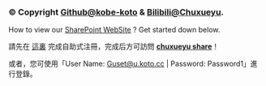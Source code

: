 ### &copy; Copyright [Github@kobe-koto](https://github.com/kobe-koto/) & [Bilibili@Chuxueyu](https://space.bilibili.com/535358652).

How to view our [SharePoint WebSite](https://koto3905.sharepoint.com/sites/chuxueyu) ? Get started down below.

請先在 [這裏](https://myaccess.microsoft.com/@u.koto.cc#/access-packages/13ce3054-526b-4c19-bc33-e9af6d8b296e) 完成自助式注冊，完成后方可訪問 **[chuxueyu share](https://koto3905.sharepoint.com/sites/chuxueyu)**！

或者，您可使用「User Name: Guset@u.koto.cc | Password: Password1」進行登錄。